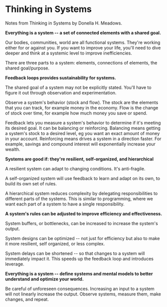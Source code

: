 # Thinking in Systems

Notes from Thinking in Systems by Donella H. Meadows.

**Everything is a system -- a set of connected elements with a shared goal.**

Our bodies, communities, world are all functional systems. They're working either for or against you.
If you want to improve your life, you'll need to dive deeper and think at a systemic level to improve
inefficiencies.

There are three parts to a system: elements, connections of elements, the shared goal/purpose.

**Feedback loops provides sustainability for systems.**

The shared goal of a system may not be explicitly stated. You'll have to figure it out through
observation and experimentation.

Observe a system's behavior (stock and flow). The stock are the elements that you can track, for
example money in the economy. Flow is the change of stock over time, for example how much money
you save or spend.

Feedback lets you measure a system's behavior to determine if it's meeting its desired goal. It can
be balancing or reinforcing. Balancing means getting a system's stock to a desired level, eg you
want an exact amount of money in your account. Reinforcing means drives a system in a direction
faster. For example, savings and compound interest will exponentially increase your wealth.

**Systems are good if: they're resilient, self-organized, and hierarchical**

A resilient system can adapt to changing conditions. It's anti-fragile.

A self-organized system will use feedback to learn and adapt on its own, to build its own set of
rules.

A hierarchical system reduces complexity by delegating responsibilities to different parts of the
systems. This is similar to programming, where we want each part of a system to have a single
responsibility.

**A system's rules can be adjusted to improve efficiency and effectiveness.**

System buffers, or bottlenecks, can be increased to increase the system's output.

System designs can be optimized -- not just for efficiency but also to make it more resilient,
self organized, or less complex.

System delays can be shortened -- so that changes to a system will immediately impact it. This
speeds up the feedback loop and introduces leverage.

**Everything is a system -- define systems and mental models to better understand and optimize your world.**

Be careful of unforeseen consequences. Increasing an input to a system will not linearly increase
the output. Observe systems, measure them, make changes, and repeat.
